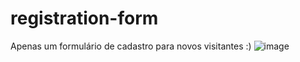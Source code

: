 # registration-form
Apenas um formulário de cadastro para novos visitantes :)
![image](https://user-images.githubusercontent.com/105006001/182916316-6377c70e-71a7-48c5-968f-aaefba7170be.png)

